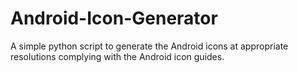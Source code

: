 Android-Icon-Generator
======================

A simple python script to generate the Android icons at appropriate resolutions complying with the Android icon guides.